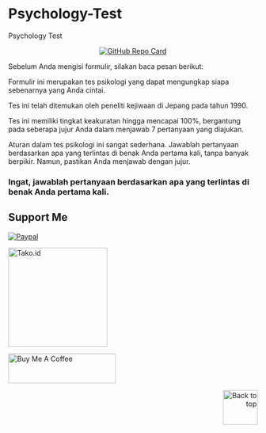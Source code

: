 # Psychology-Test
Psychology Test

<p align="center">
  <a href="https://github.com/himangmyid/Psychology-Test">
    <img src="https://github-readme-stats.vercel.app/api/pin/?username=himangmyid&repo=Psychology-Test&theme=tokyonight" alt="GitHub Repo Card">
  </a>
</p>

Sebelum Anda mengisi formulir, silakan baca pesan berikut:

Formulir ini merupakan tes psikologi yang dapat mengungkap siapa sebenarnya yang Anda cintai.

Tes ini telah ditemukan oleh peneliti kejiwaan di Jepang pada tahun 1990.

Tes ini memiliki tingkat keakuratan hingga mencapai 100%, bergantung pada seberapa jujur Anda dalam menjawab 7 pertanyaan yang diajukan.

Aturan dalam tes psikologi ini sangat sederhana. Jawablah pertanyaan berdasarkan apa yang terlintas di benak Anda pertama kali, tanpa banyak berpikir. Namun, pastikan Anda menjawab dengan jujur.

### Ingat, jawablah pertanyaan berdasarkan apa yang terlintas di benak Anda pertama kali.




## Support Me 

[<img alt="Paypal"  src="https://www.paypalobjects.com/digitalassets/c/website/logo/full-text/pp_fc_hl.svg" />](https://paypal.me/DogGhozt) 

[<img alt="Tako.id" width="200" src="https://tako.id/_next/static/media/logo.50498557.svg" />](https://tako.id/@himang/gift)


<a href="https://www.buymeacoffee.com/himang" target="_blank"><img src="https://cdn.buymeacoffee.com/buttons/v2/default-yellow.png" alt="Buy Me A Coffee" style="height: 60px !important;width: 217px !important;" ></a>







<p align="right">
  <a href="#top">
    <img src="https://img.icons8.com/?size=100&id=114041&format=png" alt="Back to top" width="70" height="70">
  </a>
</p>
